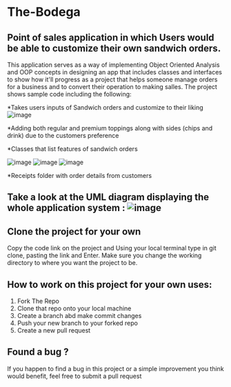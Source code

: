 # The-Bodega
## Point of sales application in which Users would be able to customize their own sandwich orders.

This application serves as a way of implementing Object Oriented Analysis and OOP concepts in designing an app that includes classes and interfaces to show how it'll progress as a project that helps someone manage orders for a business and to convert their operation to making salles. The project shows sample code including the following:

*Takes users inputs of Sandwich orders and customize to their liking ![image](https://github.com/Chrisescano/The-Bodega/assets/147072859/e5cb4741-99d4-424a-ad15-ec7e5634655c)


*Adding both regular and premium toppings along with sides (chips and drink) due to the customers preference


*Classes that list features of sandwich orders 


![image](https://github.com/Chrisescano/The-Bodega/assets/147072859/87d8e91b-4f1d-44eb-960f-8332955875d9)
![image](https://github.com/Chrisescano/The-Bodega/assets/147072859/b1398bfc-5ed5-4544-acfa-4f7682830b77) ![image](https://github.com/Chrisescano/The-Bodega/assets/147072859/51efa3e6-47c5-496f-be80-f89e5394a809)



*Receipts folder with order details from customers

## Take a look at the UML diagram displaying the whole application system : ![image](https://github.com/Chrisescano/The-Bodega/assets/147072859/3ad41675-85d0-4ff7-b87e-cb1dfacab846)


## Clone the project for your own
Copy the code link on the project and Using your local terminal type in git clone, pasting the link and Enter. Make sure you change the working directory to where you want the project to be. 

## How to work on this project for your own uses:
1. Fork The Repo
2. Clone that repo onto your local machine
3. Create a branch abd make commit changes
4. Push your new branch to your forked repo
5. Create a new pull request

## Found a bug ?
If you happen to find a bug in this project  or a simple improvement you think would benefit, feel free to submit a pull request

